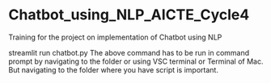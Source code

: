 # Chatbot_using_NLP_AICTE_Cycle4
Training for the project on implementation of Chatbot using NLP





streamlit run chatbot.py
The above command has to be run in command prompt by navigating to the folder or using VSC terminal or Terminal of Mac. But navigating to the folder where you have script is important.
